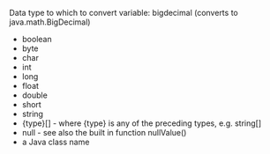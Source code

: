 Data type to which to convert variable:
bigdecimal (converts to java.math.BigDecimal)

- boolean
- byte
- char
- int
- long
- float
- double
- short
- string
- {type}[] - where {type} is any of the preceding types, e.g. string[]
- null - see also the built in function nullValue()
- a Java class name